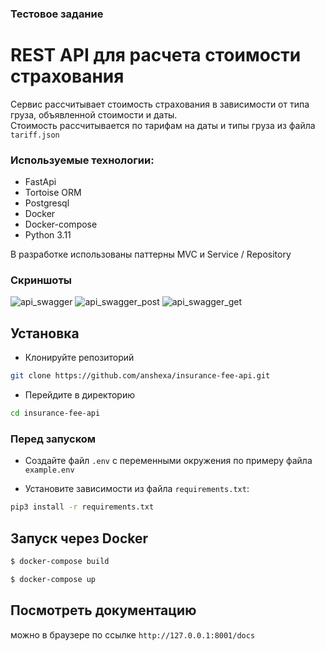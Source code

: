 ### Тестовое задание 
# REST API для расчета стоимости страхования

Сервис рассчитывает стоимость страхования в зависимости от типа груза, объявленной стоимости и даты.  
Стоимость рассчитывается по тарифам на даты и типы груза из файла `tariff.json`


### Используемые технологии:
* FastApi
* Tortoise ORM
* Postgresql
* Docker
* Docker-compose
* Python 3.11

В разработке использованы паттерны MVC и Service / Repository

### Скриншоты
![api_swagger](https://user-images.githubusercontent.com/109981473/254390640-4d1ea2dd-e68f-4881-8abb-87beb1a14aaf.png)
![api_swagger_post](https://user-images.githubusercontent.com/109981473/254391761-e8916b95-ab37-47df-83cb-a293cb5eeaeb.png)
![api_swagger_get](https://user-images.githubusercontent.com/109981473/254391971-6a35ffc6-3bb9-4037-9d94-05535563342b.png)

## Установка
* Клонируйте репозиторий 
```bash
git clone https://github.com/anshexa/insurance-fee-api.git
```
* Перейдите в директорию  
```bash
cd insurance-fee-api
```
### Перед запуском
* Создайте файл `.env` с переменными окружения по примеру файла `example.env`

* Установите зависимости из файла `requirements.txt`:
```bash
pip3 install -r requirements.txt
```

## Запуск через Docker
```bash
$ docker-compose build
```
```bash
$ docker-compose up
```
## Посмотреть документацию
можно в браузере по ссылке `http://127.0.0.1:8001/docs`

